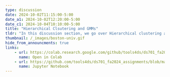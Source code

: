 ```yaml
---
type: discussion
date: 2024-10-02T11:15:00-5:00
date_a1: 2024-10-02T12:20:00-5:00
date_c1: 2024-10-04T10:10:00-5:00
title: "Hierarchical Clsutering and GMMs"
tldr: "In this discussion section, we go over Hierarchical clustering and GMMs"
thumbnail: /_images/boston-univ.gif
hide_from_announcments: true
links: 
    - url: https://colab.research.google.com/github/tools4ds/ds701_fa2024_assignments/blob/main/discussions/discussion05/discussion5.ipynb
      name: Open in Colab
    - url: https://github.com/tools4ds/ds701_fa2024_assignments/blob/main/discussions/discussion05/discussion5.ipynb
      name: Jupyter Notebook
---
```

